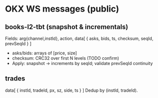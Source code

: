 
# OKX WS messages (public)

## books-l2-tbt (snapshot & incrementals)
Fields: arg{channel,instId}, action, data[ { asks, bids, ts, checksum, seqId, prevSeqId } ]
- asks/bids: arrays of [price, size]
- checksum: CRC32 over first N levels (TODO confirm)
- Apply: snapshot -> increments by seqId; validate prevSeqId continuity

## trades
data[ { instId, tradeId, px, sz, side, ts } ]
Dedup by (instId, tradeId).
